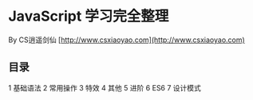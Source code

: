 # JavaScript 学习完全整理
By CS逍遥剑仙
[http://www.csxiaoyao.com](http://www.csxiaoyao.com)
## 目录
1 基础语法
2 常用操作
3 特效
4 其他
5 进阶
6 ES6
7 设计模式